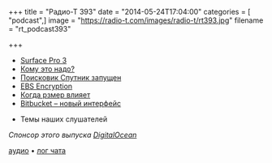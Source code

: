 +++
title = "Радио-Т 393"
date = "2014-05-24T17:04:00"
categories = [ "podcast",]
image = "https://radio-t.com/images/radio-t/rt393.jpg"
filename = "rt_podcast393"

+++

* [Surface Pro 3](http://www.zdnet.com/surface-pro-3-thinner-lighter-more-flexible-7000029700/)
* [Кому это надо?](http://prsm.tc/jmIbhV)
* [Поисковик Спутник запущен](http://habrahabr.ru/post/223727/)
* [EBS Encryption](http://aws.amazon.com//blogs/aws/protect-your-data-with-new-ebs-encryption)
* [Когда рзмер влияет](http://blog.codeclimate.com/blog/2014/05/21/does-team-size-impact-code-quality/)
* [Bitbucket – новый интерфейс](http://habrahabr.ru/post/223669/)
- Темы наших слушателей

_Спонсор этого выпуска [DigitalOcean](https://www.digitalocean.com)_

[аудио](http://cdn.radio-t.com/rt_podcast393.mp3) • [лог чата](http://chat.radio-t.com/logs/radio-t-393.html)
<audio src="http://cdn.radio-t.com/rt_podcast393.mp3" preload="none"></audio>

